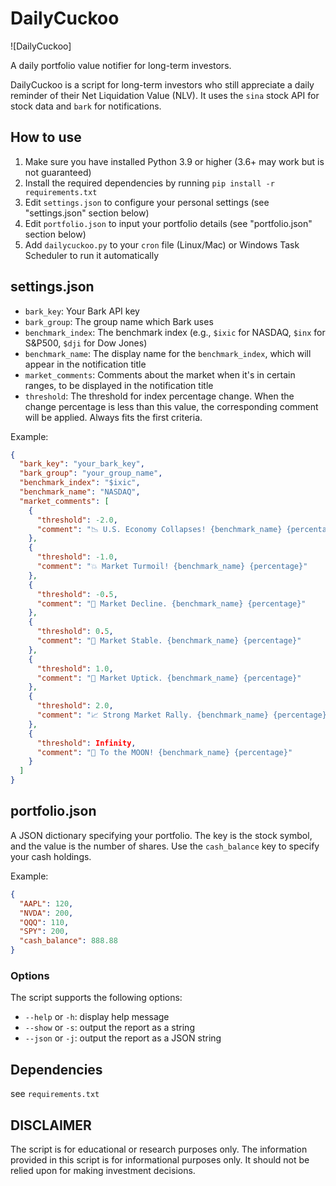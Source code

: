 # DailyCuckoo

![DailyCuckoo]

A daily portfolio value notifier for long-term investors.

DailyCuckoo is a script for long-term investors who still appreciate a daily reminder of their Net Liquidation Value (NLV). It uses the `sina` stock API for stock data and `bark` for notifications.

## How to use
1. Make sure you have installed Python 3.9 or higher (3.6+ may work but is not guaranteed)
2. Install the required dependencies by running `pip install -r requirements.txt`
3. Edit `settings.json` to configure your personal settings (see "settings.json" section below)
4. Edit `portfolio.json` to input your portfolio details (see "portfolio.json" section below)
5. Add `dailycuckoo.py` to your `cron` file (Linux/Mac) or Windows Task Scheduler to run it automatically

## settings.json

- `bark_key`: Your Bark API key
- `bark_group`: The group name which Bark uses
- `benchmark_index`: The benchmark index (e.g., `$ixic` for NASDAQ, `$inx` for S&P500, `$dji` for Dow Jones)
- `benchmark_name`: The display name for the `benchmark_index`, which will appear in the notification title
- `market_comments`: Comments about the market when it's in certain ranges, to be displayed in the notification title
- `threshold`: The threshold for index percentage change. When the change percentage is less than this value, the corresponding comment will be applied. Always fits the first criteria.

Example:
```json
{
  "bark_key": "your_bark_key",
  "bark_group": "your_group_name",
  "benchmark_index": "$ixic",
  "benchmark_name": "NASDAQ",
  "market_comments": [
    {
      "threshold": -2.0,
      "comment": "📉 U.S. Economy Collapses! {benchmark_name} {percentage}"
    },
    {
      "threshold": -1.0,
      "comment": "💥 Market Turmoil! {benchmark_name} {percentage}"
    },
    {
      "threshold": -0.5,
      "comment": "🔻 Market Decline. {benchmark_name} {percentage}"
    },
    {
      "threshold": 0.5,
      "comment": "🔹 Market Stable. {benchmark_name} {percentage}"
    },
    {
      "threshold": 1.0,
      "comment": "🔼 Market Uptick. {benchmark_name} {percentage}"
    },
    {
      "threshold": 2.0,
      "comment": "📈 Strong Market Rally. {benchmark_name} {percentage}"
    },
    {
      "threshold": Infinity,
      "comment": "🚀 To the MOON! {benchmark_name} {percentage}"
    }
  ]
}
```

## portfolio.json

A JSON dictionary specifying your portfolio. The key is the stock symbol, and the value is the number of shares. Use the `cash_balance` key to specify your cash holdings.

Example:
```json
{
  "AAPL": 120,
  "NVDA": 200,
  "QQQ": 110,
  "SPY": 200,
  "cash_balance": 888.88
}
```

### Options

The script supports the following options:

- `--help` or `-h`: display help message
- `--show` or `-s`: output the report as a string
- `--json` or `-j`: output the report as a JSON string


## Dependencies

see `requirements.txt`

## DISCLAIMER

The script is for educational or research purposes only.
The information provided in this script is for informational purposes only. It should not be relied upon for making investment decisions.